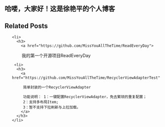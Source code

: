 ## 哈喽，大家好！这是徐艳平的个人博客

<aside class="related">
  <h2>Related Posts</h2>
  <ul class="related-posts">

    <li>
      <h3>
        <a href="https://github.com/MissYouAllTheTime/ReadEveryDay">
          我的第一个开源项目ReadEveryDay       
        </a>
      </h3>
    </li>
    
     <li>
      <h3>
        <a href="https://github.com/MissYouAllTheTime/RecyclerViewAdapterTest">         
         简单封装的一个RecyclerViewAdapter
          
         功能说明： 1：一键配置RecyclerViewAdapter，免去繁琐的重复配置；
         2：支持多布局Item; 
         3：暂不支持下拉刷新与上拉加载。
        </a>
      </h3>
    </li>
    
  </ul>
</aside>


